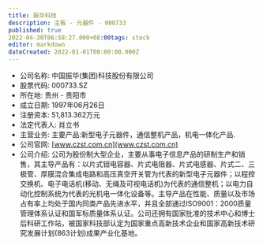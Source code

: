 ```yaml
---
title: 振华科技
description: 主板 - 元器件 - 000733
published: true
2022-04-30T06:58:27.000+08:00tags: stock
editor: markdown
dateCreated: 2022-01-01T00:00:00.000Z
---
```


- 公司名称: 中国振华(集团)科技股份有限公司
- 股票代码: 000733.SZ
- 所在地: 贵州 - 贵阳市
- 成立日期: 1997年06月26日
- 注册资本: 51,813.362万元
- 法定代表人: 肖立书
- 主营业务: 主要产品:新型电子元器件，通信整机产品，机电一体化产品.
- 公司官网: [www.czst.com.cn](www.czst.com.cn)
- 公司介绍: 公司为股份制大型企业，主要从事电子信息产品的研制生产和销售，其主导产品有：以片式钽电容器、片式电阻器、片式电感器、片式二、三极管、厚膜混合集成电路和高压真空开关管为代表的新型电子元器件；以程控交换机、电子电话机(移动、无绳及可视电话机)为代表的通信整机；以电力自动化控制系统为代表的光机电一体化设备等。主导产品在性能、质量以及市场占有率上均处于国内同类产品先进水平，并且全部通过ISO9001：2000质量管理体系认证和国军标质量体系认证。公司还拥有国家批准的技术中心和博士后科研工作站，被国家科技部认定为国家重点高新技术企业和国家高新技术研究发展计划(863计划)成果产业化基地。


